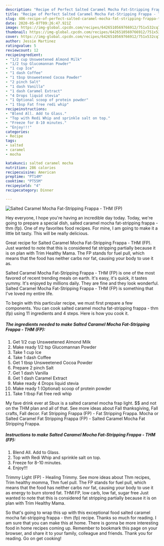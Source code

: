 ```yaml
---
description: "Recipe of Perfect Salted Caramel Mocha Fat-Stripping Frappa - THM (FP)"
title: "Recipe of Perfect Salted Caramel Mocha Fat-Stripping Frappa - THM (FP)"
slug: 406-recipe-of-perfect-salted-caramel-mocha-fat-stripping-frappa-thm-fp
date: 2020-05-07T09:26:47.921Z
image: https://img-global.cpcdn.com/recipes/6426510569766912/751x532cq70/salted-caramel-mocha-fat-stripping-frappa-thm-fp-recipe-main-photo.jpg
thumbnail: https://img-global.cpcdn.com/recipes/6426510569766912/751x532cq70/salted-caramel-mocha-fat-stripping-frappa-thm-fp-recipe-main-photo.jpg
cover: https://img-global.cpcdn.com/recipes/6426510569766912/751x532cq70/salted-caramel-mocha-fat-stripping-frappa-thm-fp-recipe-main-photo.jpg
author: Jessie Martinez
ratingvalue: 5
reviewcount: 12
recipeingredient:
- "1/2 cup Unsweetened Almond Milk"
- "1/2 tsp Glucomannan Powder"
- "1 cup Ice"
- "1 dash Coffee"
- "1 tbsp Unsweetened Cocoa Powder"
- "2 pinch Salt"
- "1 dash Vanilla"
- "1 dash Caramel Extract"
- "4 Drops liquid stevia"
- "1 Optional scoop of protein powder"
- "1 tbsp Fat free redi whip"
recipeinstructions:
- "Blend All. Add to Glass."
- "Top with Redi Whip and sprinkle salt on top."
- "Freeze for 8-10 minutes."
- "Enjoy!!!"
categories:
- Recipe
tags:
- salted
- caramel
- mocha

katakunci: salted caramel mocha 
nutrition: 286 calories
recipecuisine: American
preptime: "PT14M"
cooktime: "PT55M"
recipeyield: "4"
recipecategory: Dinner

---
```



![Salted Caramel Mocha Fat-Stripping Frappa - THM (FP)](https://img-global.cpcdn.com/recipes/6426510569766912/751x532cq70/salted-caramel-mocha-fat-stripping-frappa-thm-fp-recipe-main-photo.jpg)

Hey everyone, I hope you're having an incredible day today. Today, we're going to prepare a special dish, salted caramel mocha fat-stripping frappa - thm (fp). One of my favorites food recipes. For mine, I am going to make it a little bit tasty. This will be really delicious.

Great recipe for Salted Caramel Mocha Fat-Stripping Frappa - THM (FP). Just wanted to note that this is considered fat stripping partially because it is on plan with Trim Healthy Mama. The FP stands for fuel pull, which means that the food has neither carbs nor fat, causing your body to use it as.

Salted Caramel Mocha Fat-Stripping Frappa - THM (FP) is one of the most favored of recent trending meals on earth. It's easy, it's quick, it tastes yummy. It's enjoyed by millions daily. They are fine and they look wonderful. Salted Caramel Mocha Fat-Stripping Frappa - THM (FP) is something that I've loved my entire life.


To begin with this particular recipe, we must first prepare a few components. You can cook salted caramel mocha fat-stripping frappa - thm (fp) using 11 ingredients and 4 steps. Here is how you cook it.

<!--inarticleads1-->

##### The ingredients needed to make Salted Caramel Mocha Fat-Stripping Frappa - THM (FP):

1. Get 1/2 cup Unsweetened Almond Milk
1. Make ready 1/2 tsp Glucomannan Powder
1. Take 1 cup Ice
1. Take 1 dash Coffee
1. Get 1 tbsp Unsweetened Cocoa Powder
1. Prepare 2 pinch Salt
1. Get 1 dash Vanilla
1. Get 1 dash Caramel Extract
1. Make ready 4 Drops liquid stevia
1. Make ready 1 (Optional) scoop of protein powder
1. Take 1 tbsp Fat free redi whip


My fave drink ever at Sbux is a salted caramel mocha frap light. $$ and not on the THM plan and all of that. See more ideas about Fall thanksgiving, Fall crafts, Fall decor. Fat Stripping Frappa (FP) - Fat Stripping Frappa. Mocha or Salted Caramel Fat Stripping Frappa (FP) - Salted Caramel Mocha Fat Stripping Frappa. 

<!--inarticleads2-->

##### Instructions to make Salted Caramel Mocha Fat-Stripping Frappa - THM (FP):

1. Blend All. Add to Glass.
1. Top with Redi Whip and sprinkle salt on top.
1. Freeze for 8-10 minutes.
1. Enjoy!!!


Trimmy Light (FP) - Healing Trimmy. See more ideas about Thm recipes, Trim healthy momma, Thm fuel pull. The FP stands for fuel pull, which means that the food has neither carbs nor fat, causing your body to use it as energy to burn stored fat. THM:FP, low carb, low fat, sugar free Just wanted to note that this is considered fat stripping partially because it is on plan with Trim Healthy Mama. 

So that's going to wrap this up with this exceptional food salted caramel mocha fat-stripping frappa - thm (fp) recipe. Thanks so much for reading. I am sure that you can make this at home. There is gonna be more interesting food in home recipes coming up. Remember to bookmark this page on your browser, and share it to your family, colleague and friends. Thank you for reading. Go on get cooking!
